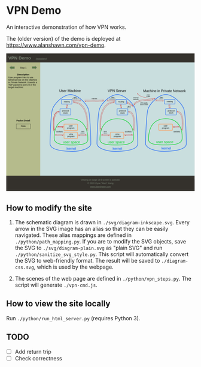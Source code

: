 # VPN Demo

An interactive demonstration of how VPN works.

The (older version) of the demo is deployed at <https://www.alanshawn.com/vpn-demo>.

![screenshot](./misc/site_screenshot.png)

## How to modify the site

1. The schematic diagram is drawn in `./svg/diagram-inkscape.svg`. Every arrow in the SVG image has an alias so that they can be easily navigated. These alias mappings are defined in `./python/path_mapping.py`. If you are to modify the SVG objects, save the SVG to `./svg/diagram-plain.svg` as "plain SVG" and run `./python/sanitize_svg_style.py`. This script will automatically convert the SVG to web-friendly format. The result will be saved to `./diagram-css.svg`, which is used by the webpage.

2. The scenes of the web page are defined in `./python/vpn_steps.py`. The script will generate `./vpn-cmd.js`.

## How to view the site locally

Run `./python/run_html_server.py` (requires Python 3).

## TODO

- [ ] Add return trip
- [ ] Check correctness
